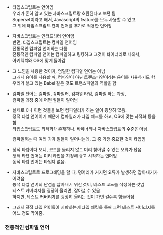 

- 타입스크립트는 언어임  
  우리가 흔히 알고 있는 자바스크립트랑 호환된다고 보면 됨  
  Superset이라고 해서, Javascript의 feature를 모두 사용할 수 있고,  
  그 위에 타입스크립트 만의 언어를 추가로 적용한 언어임  
  

- 자바스크립트는 인터프티터 언어임  
  반면, 타입스크립트는 컴파일 언어임  
  전통적인 컴파일 언어와는 다름  
  전통적인 컴파일 언어는 컴파일하고 링킹하고 그것이 바이너리로 나와서,  
  아키텍쳐와 OS에 맞게 돌아감  
  
- 그 느낌을 차용한 것이지, 엄밀한 컴파일 언어는 아님  
  그래서 용어를 사용할 때, 컴파일이 아닌 트랜스파일이라는 용어를 사용하기도 함  
  우리가 알고 있는 Babel 같은 것도 트랜스파일의 역할을 함  
  
- 컴파일 언어는 컴파일, 컴파일러, 컴파일 타임, 컴파일 하는 과정,  
  컴파일 과정 중에 어떤 일들이 일어남  
  
- 실제로 C나 이런 것들을 보면 컴파일러가 하는 일이 굉장히 많음.  
  정적 타입 언어이기 때문에 컴파일러가 타입 체크를 하고, OS에 맞는 최적화 등을 함  
  타입스크립트도 최적화가 존재하나, 바이너리나 자바스크립트의 수준은 아님.  
  
  컴파일하는 때 여러 가지 일들이 일어나는데, 그 중 가장 중요한 것이 타입임  
  

- 정적 타입이다 보니, 코드를 돌리지 않고 미리 찾아낼 수 있는 오류가 많음  
  정적 타입 언어는 미리 타입을 지정해 놓고 시작하는 언어임  
  동적 타입 언어는 타입이 없음. 
  
- 자바스크립트로 프로그래밍을 할 때, 덩어리가 커지면 오류가 발생하면 잡아내기가 어려움  
  동적 타입 언어의 단점을 잡아내기 위한 것이, 테스트 코드를 작성하는 것임  
  테스트 커버리지를 굉장히 올리면, 잡아낼 수 있음  
  하지만, 테스트 커버리지를 굉장히 올리는 것이 가면 갈수록 힘들어짐  
  
- 그래서 정적 타입 언어들이 지향하는게 타입 체킹을 통해 그런 테스트 커버리지를 어느 정도 막아줌.  


### 전통적인 컴파일 언어


  
